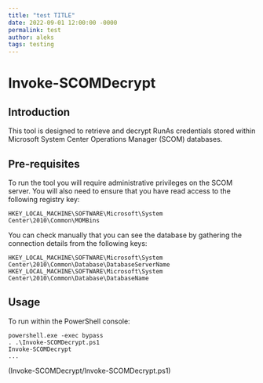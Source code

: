 ```yaml
---
title: "test TITLE"
date: 2022-09-01 12:00:00 -0000
permalink: test
author: aleks
tags: testing
---
```

# Invoke-SCOMDecrypt

## Introduction ##

This tool is designed to retrieve and decrypt RunAs credentials stored within Microsoft System Center Operations Manager (SCOM) databases.

## Pre-requisites ##

To run the tool you will require administrative privileges on the SCOM server. You will also need to ensure that you have read access to the following registry key:

    HKEY_LOCAL_MACHINE\SOFTWARE\Microsoft\System Center\2010\Common\MOMBins

You can check manually that you can see the database by gathering the connection details from the following keys:

    HKEY_LOCAL_MACHINE\SOFTWARE\Microsoft\System Center\2010\Common\Database\DatabaseServerName
    HKEY_LOCAL_MACHINE\SOFTWARE\Microsoft\System Center\2010\Common\Database\DatabaseName

## Usage ##

To run within the PowerShell console:

    powershell.exe -exec bypass
    . .\Invoke-SCOMDecrypt.ps1
    Invoke-SCOMDecrypt
    ...
    
(Invoke-SCOMDecrypt/Invoke-SCOMDecrypt.ps1)
